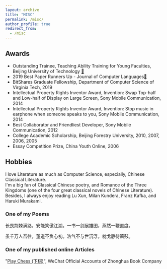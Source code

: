```yaml
---
layout: archive
title: "MISC"
permalink: /misc/
author_profile: true
redirect_from:
  - /misc
---
```


## Awards
* Outstanding Trainee, Teaching Ability Training for Young Faculties, Beijing University of Technology [:scroll:](http://ignorer001.github.io/files/outstanding-trainee.pdf)
* 2019 Best Paper Runners Up - Journal of Computer Languages[:scroll:](http://ignorer001.github.io/files/COLA19-bestpaper-runnerup.pdf)
* BitShares Graduate Fellowship, Department of Computer Science of Virginia Tech, 2019
* Intellectual Property Rights Inventor Award, Invention: Swap Top-half and Low-half of Display on Large Screen, Sony Mobile Communication, 2014
* Intellectual Property Rights Inventor Award, Invention: Stop music in earphone when someone speaks to you, Sony Mobile Communication, 2014
* Best Collaborator and Friendliest Developer, Sony Mobile Communication, 2012
* College Academic Scholarship, Beijing Forestry University, 2010, 2007, 2006, 2005
* Essay Competition Prize, China Youth Online, 2006

## Hobbies
I love Literature as much as Computer Science, especially, Chinese Classical Literature. <br>
I'm a big fan of Classical Chinese poetry, and Romance of the Three Kingdoms (one of the four great classical novels of Chinese Literature).
Besides, I always enjoy reading Lu Xun, Milan Kundera, Franz Kafka, and Haruki Murakami.

### One of my Poems
长畏荆棘满路，安能笑傲江湖。一书一剑展雄图，燕然一鞭直度。

虽千万人吾往，董道不负心初。浩气不与世沉浮，枕戈静待箫鼓。

### One of my published online Articles

"[Play Chess (下棋)](https://www.gushiciku.cn/dc_hk/102221408)",  WeChat Official Accounts of Zhonghua Book Company 
